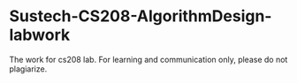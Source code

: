 # Sustech-CS208-AlgorithmDesign-labwork
 The work for cs208 lab.
 For learning and communication only, please do not plagiarize.
